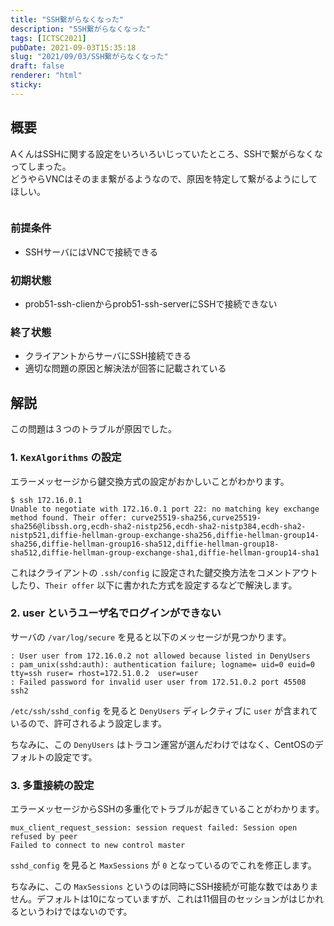 ```yaml
---
title: "SSH繋がらなくなった"
description: "SSH繋がらなくなった"
tags: [ICTSC2021]
pubDate: 2021-09-03T15:35:18
slug: "2021/09/03/SSH繋がらなくなった"
draft: false
renderer: "html"
sticky: 
---
```



<h2>概要</h2>



<p>AくんはSSHに関する設定をいろいろいじっていたところ、SSHで繋がらなくなってしまった。<br>
どうやらVNCはそのまま繋がるようなので、原因を特定して繋がるようにしてほしい。</p>



<figure class="wp-block-image"><img decoding="async" src="https://i.imgur.com/dtcRj37.png.webp" alt=""/></figure>



<h3>前提条件</h3>



<ul><li>SSHサーバにはVNCで接続できる</li></ul>



<h3>初期状態</h3>



<ul><li>prob51-ssh-clienからprob51-ssh-serverにSSHで接続できない</li></ul>



<h3>終了状態</h3>



<ul><li>クライアントからサーバにSSH接続できる</li><li>適切な問題の原因と解決法が回答に記載されている</li></ul>



<h2>解説</h2>



<p>この問題は３つのトラブルが原因でした。</p>



<h3>1. <code>KexAlgorithms</code> の設定</h3>



<p>エラーメッセージから鍵交換方式の設定がおかしいことがわかります。</p>


<div class="wp-block-syntaxhighlighter-code "><pre class="brush: plain; title: ; title: ; notranslate" title=""><code>$ ssh 172.16.0.1
Unable to negotiate with 172.16.0.1 port 22: no matching key exchange method found. Their offer: curve25519-sha256,curve25519-sha256@libssh.org,ecdh-sha2-nistp256,ecdh-sha2-nistp384,ecdh-sha2-nistp521,diffie-hellman-group-exchange-sha256,diffie-hellman-group14-sha256,diffie-hellman-group16-sha512,diffie-hellman-group18-sha512,diffie-hellman-group-exchange-sha1,diffie-hellman-group14-sha1</code></pre></div>


<p>これはクライアントの <code>.ssh/config</code> に設定された鍵交換方法をコメントアウトしたり、<code>Their offer</code> 以下に書かれた方式を設定するなどで解決します。</p>



<h3>2. user というユーザ名でログインができない</h3>



<p>サーバの <code>/var/log/secure</code> を見ると以下のメッセージが見つかります。</p>


<div class="wp-block-syntaxhighlighter-code "><pre class="brush: plain; title: ; title: ; notranslate" title=""><code>: User user from 172.16.0.2 not allowed because listed in DenyUsers
: pam_unix(sshd:auth): authentication failure; logname= uid=0 euid=0 tty=ssh ruser= rhost=172.51.0.2  user=user
: Failed password for invalid user user from 172.51.0.2 port 45508 ssh2</code></pre></div>


<p><code>/etc/ssh/sshd_config</code> を見ると <code>DenyUsers</code> ディレクティブに <code>user</code> が含まれているので、許可されるよう設定します。</p>



<p>ちなみに、この <code>DenyUsers</code> はトラコン運営が選んだわけではなく、CentOSのデフォルトの設定です。</p>



<h3>3. 多重接続の設定</h3>



<p>エラーメッセージからSSHの多重化でトラブルが起きていることがわかります。</p>


<div class="wp-block-syntaxhighlighter-code "><pre class="brush: plain; title: ; title: ; notranslate" title=""><code>mux_client_request_session: session request failed: Session open refused by peer
Failed to connect to new control master</code></pre></div>


<p><code>sshd_config</code> を見ると <code>MaxSessions</code> が <code>0</code> となっているのでこれを修正します。</p>



<p>ちなみに、この <code>MaxSessions</code> というのは同時にSSH接続が可能な数ではありません。デフォルトは10になっていますが、これは11個目のセッションがはじかれるというわけではないのです。</p>
